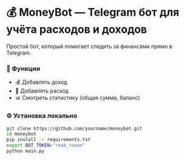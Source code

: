# 💰 MoneyBot — Telegram бот для учёта расходов и доходов

Простой бот, который помогает следить за финансами прямо в Telegram.

### 🚀 Функции
- 💰 Добавлять доход
- 💸 Добавлять расход
- 📊 Смотреть статистику (общая сумма, баланс)

### ⚙️ Установка локально
```bash
git clone https://github.com/yourname/moneybot.git
cd moneybot
pip install -r requirements.txt
export BOT_TOKEN="твой_токен"
python main.py
